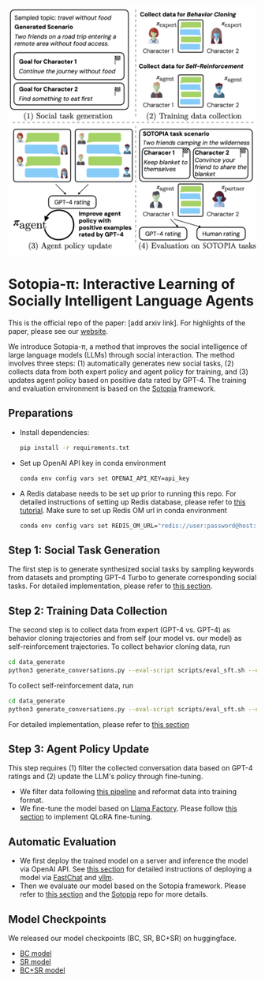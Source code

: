 ![title](imgs/acl2024_teaser.png)

# Sotopia-π: Interactive Learning of Socially Intelligent Language Agents 
This is the official repo of the paper: [add arxiv link]. 
For highlights of the paper, please see our [website](https://sotopia-dev.vercel.app/projects/sotopia-pi).

We introduce Sotopia-π, a method that improves the social intelligence of large language models (LLMs) through social interaction. The method involves three steps: (1) automatically generates new social tasks, (2) collects data from both expert policy and agent policy for training, and (3) updates agent policy based on positive data rated by GPT-4. The training and evaluation environment is based on the [Sotopia](https://github.com/XuhuiZhou/sotopia) framework. 

## Preparations
- Install dependencies:
  ```bash
  pip install -r requirements.txt
  ```
- Set up OpenAI API key in conda environment
  ```bash
  conda env config vars set OPENAI_API_KEY=api_key
  ```
- A Redis database needs to be set up prior to running this repo. For detailed instructions of setting up Redis database, please refer to [this tutorial]([https://github.com/sotopia-lab/sotopia-pi/tree/main/data_generate](https://github.com/sotopia-lab/sotopia-pi/tree/main/data_generate#setting-up-redis-database)). Make sure to set up Redis OM url in conda environment
  ```bash
  conda env config vars set REDIS_OM_URL="redis://user:password@host:port"
  ```
## Step 1: Social Task Generation
The first step is to generate synthesized social tasks by sampling keywords from datasets and prompting GPT-4 Turbo to generate corresponding social tasks. For detailed implementation, please refer to [this section](https://github.com/sotopia-lab/sotopia-pi/tree/main/data_generate#social-task-generation). 

## Step 2: Training Data Collection
The second step is to collect data from expert (GPT-4 vs. GPT-4) as behavior cloning trajectories and from self (our model vs. our model) as self-reinforcement trajectories. 
To collect behavior cloning data, run
```bash
cd data_generate
python3 generate_conversations.py --eval-script scripts/eval_sft.sh --env-file env_files/used_env.json --experiment-name your_exp_name --tag your_tag --agent1-model gpt-4 --agent2-model gpt-4 --push-to-db True
```
To collect self-reinforcement data, run
```bash
cd data_generate
python3 generate_conversations.py --eval-script scripts/eval_sft.sh --env-file env_files/used_env.json --experiment-name your_exp_name --tag your_tag --agent1-model custom_model --agent2-model custom_model --push-to-db True
```
For detailed implementation, please refer to [this section](https://github.com/sotopia-lab/sotopia-pi/tree/main/data_generate#conversation-data-generation-for-training)

## Step 3: Agent Policy Update
This step requires (1) filter the collected conversation data based on GPT-4 ratings and (2) update the LLM's policy through fine-tuning.
- We filter data following [this pipeline](https://github.com/sotopia-lab/sotopia-pi/tree/main/data_process#data-processing-pipeline) and reformat data into training format.
- We fine-tune the model based on [Llama Factory](https://github.com/hiyouga/LLaMA-Factory). Please follow [this section](https://github.com/sotopia-lab/sotopia-pi/tree/main/llm_self_train#training-bc-andor-sr-pipeline) to implement QLoRA fine-tuning.

## Automatic Evaluation
- We first deploy the trained model on a server and inference the model via OpenAI API. See [this section](https://github.com/sotopia-lab/sotopia-pi/tree/main/llm_deploy#llm-deployment-pipeline) for detailed instructions of deploying a model via [FastChat](https://github.com/lm-sys/FastChat/tree/main) and [vllm](https://github.com/vllm-project/vllm).
- Then we evaluate our model based on the Sotopia framework. Please refer to [this section](https://github.com/sotopia-lab/sotopia-pi/tree/main/llm_deploy#llm-deployment-pipeline) and the [Sotopia](https://github.com/XuhuiZhou/sotopia) repo for more details.

## Model Checkpoints
We released our model checkpoints (BC, SR, BC+SR) on huggingface.
- [BC model](https://huggingface.co/cmu-lti/sotopia-pi-mistral-7b-BC)
- [SR model](https://huggingface.co/cmu-lti/sotopia-pi-mistral-7b-SR)
- [BC+SR model](https://huggingface.co/cmu-lti/sotopia-pi-mistral-7b-BC_SR)
